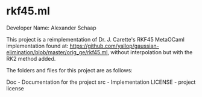 # rkf45.ml

Developer Name: Alexander Schaap

This project is a reimplementation of Dr. J. Carette's RKF45 MetaOCaml implementation found at: https://github.com/yallop/gaussian-elimination/blob/master/orig_ge/rkf45.ml, without interpolation but with the RK2 method added.

The folders and files for this project are as follows:

Doc - Documentation for the project
src - Implementation
LICENSE - project license

